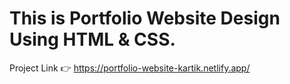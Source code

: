 # This is Portfolio Website Design Using HTML & CSS.

Project Link 👉 https://portfolio-website-kartik.netlify.app/